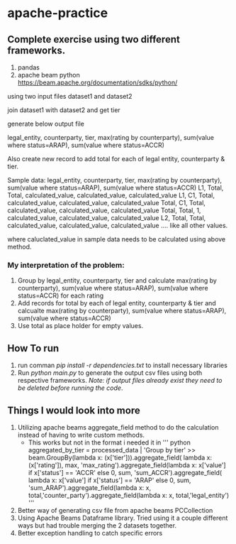 # apache-practice

## Complete exercise using two different frameworks.

1. pandas
2. apache beam python https://beam.apache.org/documentation/sdks/python/

using two input files dataset1 and dataset2 

join dataset1 with dataset2 and get tier

generate below output file

legal_entity, counterparty, tier, max(rating by counterparty), sum(value where status=ARAP), sum(value where status=ACCR)

Also create new record to add total for each of legal entity, counterparty & tier.

Sample data:
legal_entity, counterparty, tier, max(rating by counterparty), sum(value where status=ARAP), sum(value where status=ACCR)
L1, Total, Total, calculated_value, calculated_value, calculated_value
L1, C1, Total, calculated_value, calculated_value, calculated_value
Total, C1, Total, calculated_value, calculated_value, calculated_value
Total, Total, 1, calculated_value, calculated_value, calculated_value
L2, Total, Total, calculated_value, calculated_value, calculated_value
....
like all other values.

where caluclated_value in sample data needs to be calculated using above method.

### My interpretation of the problem:
1. Group by legal_entity, counterparty, tier and calculate max(rating by counterparty), sum(value where status=ARAP), sum(value where status=ACCR) for each rating
2. Add records for total by each of legal entity, counterparty & tier and calcualte max(rating by counterparty), sum(value where status=ARAP), sum(value where status=ACCR)
3. Use total as place holder for empty values. 

## How To run 
1. run comman *pip install -r dependencies.txt* to install necessary libraries 
2. Run *python main.py* to generate the output csv files using both respective frameworks. *Note: if output files already exist they need to be deleted before running the code*.


## Things I would look into more
1. Utilizing apache beams aggregate_field method to do the calculation instead of having to write custom methods. 
    - This works but not in the format i needed it in
    ''' python
    aggregated_by_tier = processed_data | 'Group by tier' >> beam.GroupBy(lambda x: (x['tier'])).aggregate_field(
        lambda x: (x['rating']), max, 'max_rating').aggregate_field(lambda x: x['value'] if x['status'] == 'ACCR' else 0, sum, 'sum_ACCR').aggregate_field(
            lambda x: x['value'] if x['status'] == 'ARAP' else 0, sum, 'sum_ARAP').aggregate_field(lambda x: x, total,'counter_party').aggregate_field(lambda x: x, total,'legal_entity')
    '''
2. Better way of generating csv file from apache beams PCCollection 
3. Using Apache Beams Dataframe library. Tried using it a couple different ways but had trouble merging the 2 datasets together. 
4. Better exception handling to catch specific errors
